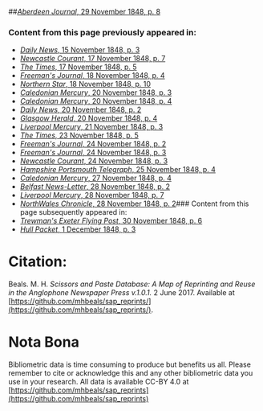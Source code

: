 ##[*Aberdeen Journal*, 29 November 1848, p. 8](https://mhbeals.github.io/sap_html/Aberdeen-Journal/Aberdeen-Journal-29-November-1848-p-8)

### Content from this page previously appeared in:
+ [*Daily News*, 15 November 1848, p. 3](https://mhbeals.github.io/sap_html/Daily-News/Daily-News-15-November-1848-p-3)
+ [*Newcastle Courant*, 17 November 1848, p. 7](https://mhbeals.github.io/sap_html/Newcastle-Courant/Newcastle-Courant-17-November-1848-p-7)
+ [*The Times*, 17 November 1848, p. 5](https://mhbeals.github.io/sap_html/The-Times/The-Times-17-November-1848-p-5)
+ [*Freeman's Journal*, 18 November 1848, p. 4](https://mhbeals.github.io/sap_html/Freeman's-Journal/Freeman's-Journal-18-November-1848-p-4)
+ [*Northern Star*, 18 November 1848, p. 10](https://mhbeals.github.io/sap_html/Northern-Star/Northern-Star-18-November-1848-p-10)
+ [*Caledonian Mercury*, 20 November 1848, p. 3](https://mhbeals.github.io/sap_html/Caledonian-Mercury/Caledonian-Mercury-20-November-1848-p-3)
+ [*Caledonian Mercury*, 20 November 1848, p. 4](https://mhbeals.github.io/sap_html/Caledonian-Mercury/Caledonian-Mercury-20-November-1848-p-4)
+ [*Daily News*, 20 November 1848, p. 2](https://mhbeals.github.io/sap_html/Daily-News/Daily-News-20-November-1848-p-2)
+ [*Glasgow Herald*, 20 November 1848, p. 4](https://mhbeals.github.io/sap_html/Glasgow-Herald/Glasgow-Herald-20-November-1848-p-4)
+ [*Liverpool Mercury*, 21 November 1848, p. 3](https://mhbeals.github.io/sap_html/Liverpool-Mercury/Liverpool-Mercury-21-November-1848-p-3)
+ [*The Times*, 23 November 1848, p. 5](https://mhbeals.github.io/sap_html/The-Times/The-Times-23-November-1848-p-5)
+ [*Freeman's Journal*, 24 November 1848, p. 2](https://mhbeals.github.io/sap_html/Freeman's-Journal/Freeman's-Journal-24-November-1848-p-2)
+ [*Freeman's Journal*, 24 November 1848, p. 3](https://mhbeals.github.io/sap_html/Freeman's-Journal/Freeman's-Journal-24-November-1848-p-3)
+ [*Newcastle Courant*, 24 November 1848, p. 3](https://mhbeals.github.io/sap_html/Newcastle-Courant/Newcastle-Courant-24-November-1848-p-3)
+ [*Hampshire Portsmouth Telegraph*, 25 November 1848, p. 4](https://mhbeals.github.io/sap_html/Hampshire-Portsmouth-Telegraph/Hampshire-Portsmouth-Telegraph-25-November-1848-p-4)
+ [*Caledonian Mercury*, 27 November 1848, p. 4](https://mhbeals.github.io/sap_html/Caledonian-Mercury/Caledonian-Mercury-27-November-1848-p-4)
+ [*Belfast News-Letter*, 28 November 1848, p. 2](https://mhbeals.github.io/sap_html/Belfast-News-Letter/Belfast-News-Letter-28-November-1848-p-2)
+ [*Liverpool Mercury*, 28 November 1848, p. 7](https://mhbeals.github.io/sap_html/Liverpool-Mercury/Liverpool-Mercury-28-November-1848-p-7)
+ [*NorthWales Chronicle*, 28 November 1848, p. 2](https://mhbeals.github.io/sap_html/NorthWales-Chronicle/NorthWales-Chronicle-28-November-1848-p-2)### Content from this page subsequently appeared in:
+ [*Trewman's Exeter Flying Post*, 30 November 1848, p. 6](https://mhbeals.github.io/sap_html/Trewman's-Exeter-Flying-Post/Trewman's-Exeter-Flying-Post-30-November-1848-p-6)
+ [*Hull Packet*, 1 December 1848, p. 3](https://mhbeals.github.io/sap_html/Hull-Packet/Hull-Packet-1-December-1848-p-3)
                    
# Citation: 

Beals. M. H. *Scissors and Paste Database: A Map of Reprinting and Reuse in the Anglophone Newspaper Press v.1.0.1.* 2 June 2017. Available at [https://github.com/mhbeals/sap_reprints/](https://github.com/mhbeals/sap_reprints/). 
                    
# Nota Bona

Bibliometric data is time consuming to produce but benefits us all. Please remember to cite or acknowledge this and any other bibliometric data you use in your research. All data is available CC-BY 4.0 at [https://github.com/mhbeals/sap_reprints](https://github.com/mhbeals/sap_reprints)